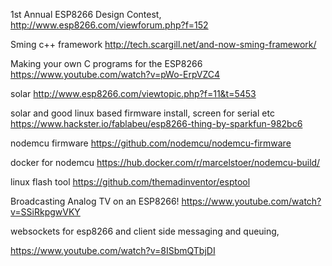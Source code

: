 

1st Annual ESP8266 Design Contest,
http://www.esp8266.com/viewforum.php?f=152

Sming c++ framework
http://tech.scargill.net/and-now-sming-framework/

Making your own C programs for the ESP8266
https://www.youtube.com/watch?v=pWo-ErpVZC4

solar
http://www.esp8266.com/viewtopic.php?f=11&t=5453

solar and good linux based firmware install, screen for serial etc 
https://www.hackster.io/fablabeu/esp8266-thing-by-sparkfun-982bc6

nodemcu firmware
https://github.com/nodemcu/nodemcu-firmware

docker for nodemcu
https://hub.docker.com/r/marcelstoer/nodemcu-build/

linux flash tool
https://github.com/themadinventor/esptool

Broadcasting Analog TV on an ESP8266!
https://www.youtube.com/watch?v=SSiRkpgwVKY

websockets for esp8266
and client side messaging and queuing, 

https://www.youtube.com/watch?v=8ISbmQTbjDI

